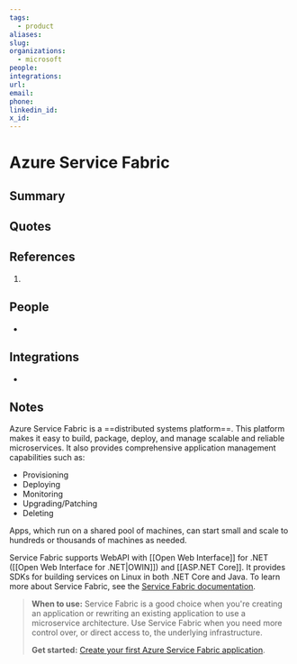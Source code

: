 ```yaml
---
tags:
  - product
aliases: 
slug: 
organizations:
  - microsoft
people: 
integrations: 
url: 
email: 
phone: 
linkedin_id: 
x_id:
---
```


# Azure Service Fabric

## Summary


## Quotes


## References

1. 

## People

- 

## Integrations

- 

## Notes

Azure Service Fabric is a ==distributed systems platform==. This platform makes it easy to build, package, deploy, and manage scalable and reliable microservices. It also provides comprehensive application management capabilities such as:

- Provisioning
- Deploying
- Monitoring
- Upgrading/Patching
- Deleting

Apps, which run on a shared pool of machines, can start small and scale to hundreds or thousands of machines as needed.

Service Fabric supports WebAPI with [[Open Web Interface]] for .NET ([[Open Web Interface for .NET|OWIN]]) and [[ASP.NET Core]]. It provides SDKs for building services on Linux in both .NET Core and Java. To learn more about Service Fabric, see the [Service Fabric documentation](https://learn.microsoft.com/en-us/azure/service-fabric/).

> **When to use:** Service Fabric is a good choice when you're creating an application or rewriting an existing application to use a microservice architecture. Use Service Fabric when you need more control over, or direct access to, the underlying infrastructure.
> 
> **Get started:** [Create your first Azure Service Fabric application](https://learn.microsoft.com/en-us/azure/service-fabric/service-fabric-tutorial-create-dotnet-app).